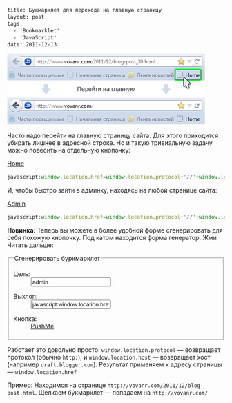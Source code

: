 ```
title: Букмарклет для перехода на главную страницу
layout: post
tags:
  - 'Bookmarklet'
  - 'JavaScript'
date: 2011-12-13
```

![](/images/go-home-bookmarklet/go-home-bookmarklet__preview.png)

Часто надо перейти на главную страницу сайта. Для этого приходится убирать лишнее в адресной строке.
Но и такую тривиальную задачу можно повесить на отдельную кнопочку:

<a class="b-bookmarklet" href="javascript:window.location.href=window.location.protocol+'//'+window.location.host;void(0);" title="На главную">Home</a>

```javascript
javascript:window.location.href=window.location.protocol+'//'+window.location.host;void(0);
```

И, чтобы быстро зайти в админку, находясь на любой странице сайта:

<a class="b-bookmarklet" href="javascript:window.location.href=window.location.protocol+'//'+window.location.host+'/admin/';void(0);" title="Админка">Admin</a>

```javascript
javascript:window.location.href=window.location.protocol+'//'+window.location.host+'/admin/';void(0);
```

<p class="special"><strong>Новинка:</strong> Теперь вы можете в более удобной форме сгенерировать для себя похожую кнопочку. Под катом находится форма генератор. Жми Читать дальше:</p>

<fieldset>
<legend>Сгенерировать буркмарклет</legend>
	<dl class="form">
		<dt>
			<label for="p-go-home-link">Цель:</label>
		</dt>
		<dd>
			<input id="p-go-home-link" onchange="ppp();" onkeyup="ppp();" type="text" value="admin">
		</dd>
	</dl>
	<dl class="form">
		<dt>
			<label for="p-go-home-result">Выхлоп:</label>
		</dt>
		<dd>
			<input id="p-go-home-result" class="big" onclick="this.select();" readonly type="text" value="javascript:window.location.href=window.location.protocol+'//'+window.location.host+'/admin/';void(0);">
		</dd>
	</dl>
	<dl class="form">
		<dt>
			<label for="p-go-home-button">Кнопка:</label>
		</dt>
		<dd>
			<a id="p-go-home-button" class="b-bookmarklet" href="javascript:window.location.href=window.location.protocol+'//'+window.location.host+'/admin/';void(0);">PushMe</a>
		</dd>
	</dl>
</fieldset>

<script>
ppp = function() {
	var link = document.getElementById('p-go-home-link').value;
	var result = "javascript:window.location.href=window.location.protocol+'//'+window.location.host+'/";
	if (link != '') {
		result += link;
		result += "/";
	}
	result += "';void(0);";
	document.getElementById('p-go-home-result').value = result;
	document.getElementById('p-go-home-button').href = result;
};
</script>

Работает это довольно просто: `window.location.protocol` &mdash; возвращает протокол (обычно `http:`), и `window.location.host` &mdash; возвращает хост (например `draft.blogger.com`). Результат применяем к адресу страницы &mdash; `window.location.href`

Пример:
Находимся на странице `http://vovanr.com/2011/12/blog-post.html`. Щелкаем букмарклет &mdash; попадаем на `http://vovanr.com/`
